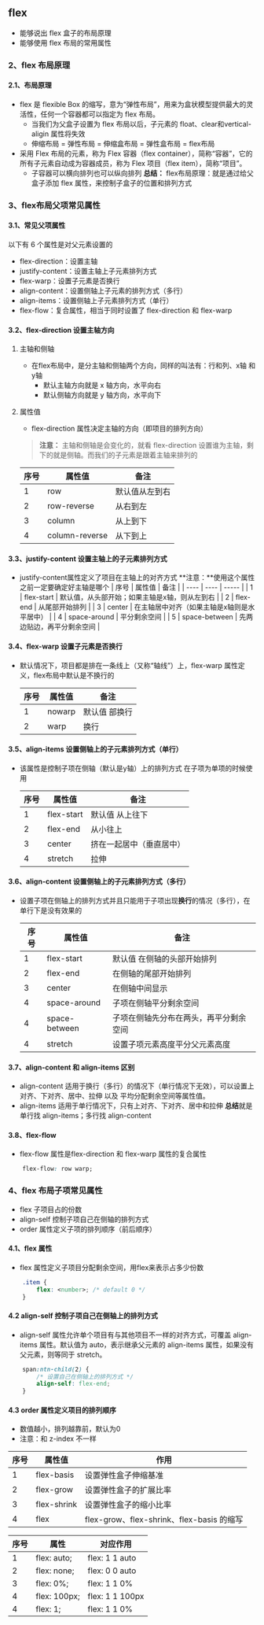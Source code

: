 ## flex

- 能够说出 flex 盒子的布局原理
- 能够使用 flex 布局的常用属性


### 2、flex 布局原理
#### 2.1、布局原理
- flex 是 flexible Box 的缩写，意为“弹性布局”，用来为盒状模型提供最大的灵活性，任何一个容器都可以指定为 flex 布局。
    - 当我们为父盒子设置为 flex 布局以后，子元素的 float、clear和vertical-aligin 属性将失效
    - 伸缩布局 = 弹性布局 = 伸缩盒布局 = 弹性盒布局 = flex布局
- 采用 Flex 布局的元素，称为 Flex 容器（flex container），简称“容器”，它的所有子元素自动成为容器成员，称为 Flex 项目（flex item），简称“项目”。
    - 子容器可以横向排列也可以纵向排列
**总结：** flex布局原理：就是通过给父盒子添加 flex 属性，来控制子盒子的位置和排列方式


### 3、flex布局父项常见属性
#### 3.1、常见父项属性
以下有 6 个属性是对父元素设置的
- flex-direction：设置主轴
- justify-content：设置主轴上子元素排列方式
- flex-warp：设置子元素是否换行
- align-content：设置侧轴上子元素的排列方式（多行）
- align-items：设置侧轴上子元素排列方式（单行）
- flex-flow：复合属性，相当于同时设置了 flex-direction 和 flex-warp

#### 3.2、flex-direction 设置主轴方向
1. 主轴和侧轴
    - 在flex布局中，是分主轴和侧轴两个方向，同样的叫法有：行和列、x轴 和 y轴
        - 默认主轴方向就是 x 轴方向，水平向右
        - 默认侧轴方向就是 y 轴方向，水平向下
2. 属性值
    - flex-direction 属性决定主轴的方向（即项目的排列方向）
    > **注意：** 主轴和侧轴是会变化的，就看 flex-direction 设置谁为主轴，剩下的就是侧轴。而我们的子元素是跟着主轴来排列的

    |  序号   | 属性值  | 备注 |
    |  ----  | ----  | -----  |
    | 1  | row |  默认值从左到右 |
    | 2  | row-reverse | 从右到左 |
    | 3  | column |  从上到下 |
    | 4  | column-reverse |  从下到上 |


#### 3.3、justify-content 设置主轴上的子元素排列方式
- justify-content属性定义了项目在主轴上的对齐方式
**注意：**使用这个属性之前一定要确定好主轴是哪个
    |  序号   | 属性值  | 备注 |
    |  ----  | ----  | -----  |
    | 1  | flex-start |  默认值，从头部开始；如果主轴是x轴，则从左到右 |
    | 2  | flex-end | 从尾部开始排列 |
    | 3  | center |  在主轴居中对齐（如果主轴是x轴则是水平居中） |
    | 4  | space-around |  平分剩余空间 |
    | 5  | space-between | 先两边贴边，再平分剩余空间 |


#### 3.4、flex-warp 设置子元素是否换行
- 默认情况下，项目都是排在一条线上（又称“轴线”）上，flex-warp 属性定义，flex布局中默认是不换行的

    |  序号   | 属性值  | 备注 |
    |  ----  | ----  | -----  |
    | 1  | nowarp |  默认值 部换行 |
    | 2  | warp | 换行 |


#### 3.5、align-items 设置侧轴上的子元素排列方式（单行）
- 该属性是控制子项在侧轴（默认是y轴）上的排列方式 在子项为单项的时候使用

    |  序号   | 属性值  | 备注 |
    |  ----  | ----  | -----  |
    | 1  | flex-start |  默认值 从上往下 |
    | 2  | flex-end | 从小往上 |
    | 3  | center | 挤在一起居中（垂直居中） |
    | 4  | stretch | 拉伸 |


#### 3.6、align-content 设置侧轴上的子元素排列方式（多行）
- 设置子项在侧轴上的排列方式并且只能用于子项出现**换行**的情况（多行），在单行下是没有效果的

    |  序号   | 属性值  | 备注 |
    |  ----  | ----  | -----  |
    | 1  | flex-start |  默认值 在侧轴的头部开始排列 |
    | 2  | flex-end | 在侧轴的尾部开始排列 |
    | 3  | center | 在侧轴中间显示 |
    | 4  | space-around | 子项在侧轴平分剩余空间 |
    | 4  | space-between | 子项在侧轴先分布在两头，再平分剩余空间 |
    | 4  | stretch | 设置子项元素高度平分父元素高度 |


#### 3.7、align-content 和 align-items 区别
- align-content 适用于换行（多行）的情况下（单行情况下无效），可以设置上对齐、下对齐、居中、拉伸 以及 平均分配剩余空间等属性值。
- align-items 适用于单行情况下，只有上对齐、下对齐、居中和拉伸
**总结**就是单行找 align-items；多行找 align-content


#### 3.8、flex-flow
- flex-flow 属性是flex-direction 和 flex-warp 属性的复合属性
```css
    flex-flow: row warp;
```


### 4、flex 布局子项常见属性
- flex 子项目占的份数
- align-self 控制子项自己在侧轴的排列方式
- order 属性定义子项的排列顺序（前后顺序）

#### 4.1、flex 属性
- flex 属性定义子项目分配剩余空间，用flex来表示占多少份数
```css
    .item {
        flex: <number>; /* default 0 */
    }
```

#### 4.2 align-self 控制子项自己在侧轴上的排列方式
- align-self 属性允许单个项目有与其他项目不一样的对齐方式，可覆盖 align-items 属性。默认值为 auto，表示继承父元素的 align-items 属性，如果没有父元素，则等同于 stretch。
```css
    span:ntn-child(2) {
        /* 设置自己在侧轴上的排列方式 */
        align-self: flex-end;
    }
```

#### 4.3 order 属性定义项目的排列顺序
- 数值越小，排列越靠前，默认为0
- 注意：和 z-index 不一样


|  序号   | 属性值  | 作用 |
|  ----  | ----  | -----  |
| 1  | flex-basis |  设置弹性盒子伸缩基准 |
| 2  | flex-grow | 设置弹性盒子的扩展比率 |
| 3  | flex-shrink | 设置弹性盒子的缩小比率 |
| 4  | flex | flex-grow、flex-shrink、flex-basis 的缩写 |


|  序号   | 属性  | 对应作用 |
|  ----  | ----  | -----  |
| 1  | flex: auto; |  flex: 1 1 auto |
| 2  | flex: none; | flex: 0 0 auto |
| 3  | flex: 0%;| flex: 1 1 0% |
| 4  | flex: 100px; | flex: 1 1 100px |
| 4  | flex: 1; | flex: 1 1 0% |